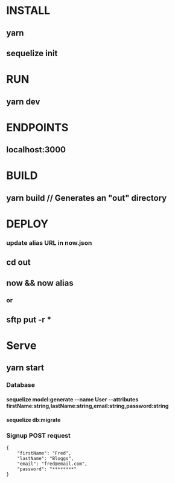 # INSTALL 
## yarn 
## sequelize init

# RUN 
## yarn dev 

# ENDPOINTS 
## localhost:3000

# BUILD
## yarn build // Generates an "out" directory

# DEPLOY  
### update alias URL in now.json
## cd out
## now && now alias 
### or
## sftp put -r *

# Serve
## yarn start


### Database
#### sequelize model:generate --name User --attributes firstName:string,lastName:string,email:string,password:string
#### sequelize db:migrate

### Signup POST request 
```
{
	"firstName": "Fred",
	"lastName": "Bloggs",
	"email": "fred@email.com",
	"password": "********"
}
```